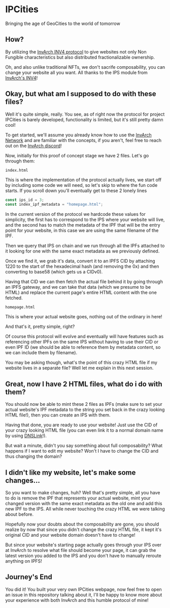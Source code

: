 # IPCities
Bringing the age of GeoCities to the world of tomorrow

## How?
By utilizing the [InvArch INV4 protocol](https://github.com/InvArch/InvArch-Frames) to give websites not only Non Fungible characteristics but also distributed fractionalizable ownership.

Oh, and also unlike traditional NFTs, we don't sacrife composability, you can change your website all you want. All thanks to the IPS module from [InvArch's INV4](https://github.com/InvArch/InvArch-Frames)!

## Okay, but what am I supposed to do with these files?
Well it's quite simple, really. You see, as of right now the protocol for project IPCities is barely developed, functionality is limited, but it's still pretty damn cool!

To get started, we'll assume you already know how to use the [InvArch Network](https://github.com/InvArch/InvArch-Node) and are familiar with the concepts, if you aren't, feel free to reach out on the [InvArch discord](https://discord.gg/invarch)!

Now, initially for this proof of concept stage we have 2 files. Let's go through them:

`index.html`

This is where the implementation of the protocol actually lives, we start off by including some code we will need, so let's skip to where the fun code starts.
If you scroll down you'll eventually get to these 2 lonely lines
```js
const ips_id = 3;
const index_ipf_metadata = "homepage.html";
```
In the current version of the protocol we hardcode these values for simplicity, the first has to correspond to the IPS where your website will live, and the second has to match the metadata of the IPF that will be the entry point for your website, in this case we are using the same filename of the IPF.

Then we query that IPS on chain and we run through all the IPFs attached to it looking for one with the same exact metadata as we previously defined.

Once we find it, we grab it's data, convert it to an IPFS CID by attaching 1220 to the start of the hexadecimal hash (and removing the 0x) and then converting to base58 (which gets us a CIDv0).

Having that CID we can then fetch the actual file behind it by going through an IPFS gateway, and we can take that data (which we presume to be HTML) and replace the current page's entire HTML content with the one fetched.

`homepage.html`

This is where your actual website goes, nothing out of the ordinary in here!

And that's it, pretty simple, right?

Of course this protocol will evolve and eventually will have features such as referencing other IPFs on the same IPS without having to use their CID or even IPF ID (we should be able to reference them by metadata content, so we can include them by filename).

You may be asking though, what's the point of this crazy HTML file if my website lives in a separate file? Well let me explain in this next session.

## Great, now I have 2 HTML files, what do i do with them?
You should now be able to mint these 2 files as IPFs (make sure to set your actual website's IPF metadata to the string you set back in the crazy looking HTML file!), then you can create an IPS with them.

Having that done, you are ready to use your website! Just use the CID of your crazy looking HTML file (you can even link it to a normal domain name by using [DNSLink](https://www.dnslink.io/#example-ipfs-gateway)!).

But wait a minute, didn't you say something about full composability? What happens if I want to edit my website? Won't I have to change the CID and thus changing the domain?

## I didn't like my website, let's make some changes...
So you want to make changes, huh? Well that's pretty simple, all you have to do is remove the IPF that represents your actual website, mint your changed version with the same exact metadata as the old one and add this new IPF to the IPS. All while never touching the crazy HTML we were talking about before.

Hopefully now your doubts about the composability are gone, you should realize by now that since you didn't change the crazy HTML file, it kept it's original CID and your website domain doesn't have to change!

But since your website's starting page actually goes through your IPS over at InvArch to resolve what file should become your page, it can grab the latest version you added to the IPS and you don't have to manually reroute anything on IPFS!

## Journey's End
You did it! You built your very own IPCities webpage, now feel free to open an issue in this repository talking about it, I'll be happy to know more about your experience with both InvArch and this humble protocol of mine!
